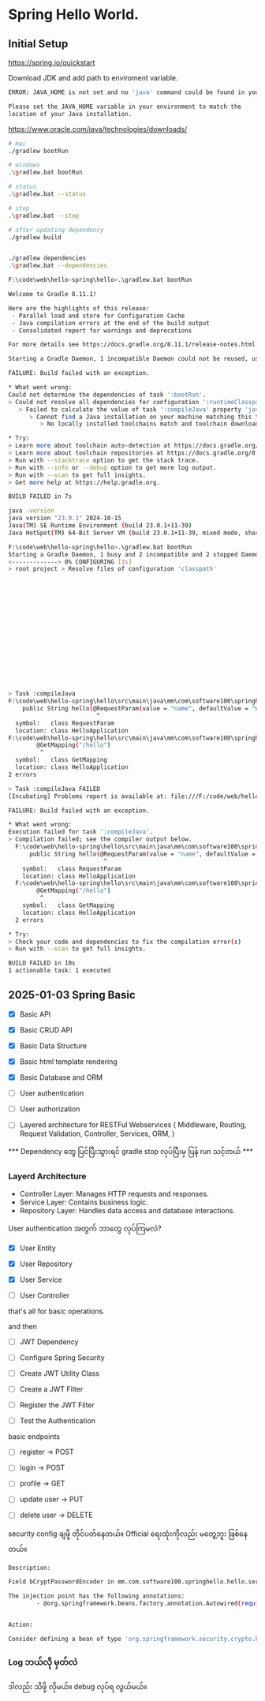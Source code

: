 # Spring Hello World.

## Initial Setup



https://spring.io/quickstart


Download JDK and add path to enviroment variable.

```bash
ERROR: JAVA_HOME is not set and no 'java' command could be found in your PATH.

Please set the JAVA_HOME variable in your environment to match the
location of your Java installation.
```

https://www.oracle.com/java/technologies/downloads/



```bash
# mac
./gradlew bootRun

# windows
.\gradlew.bat bootRun

# status
.\gradlew.bat --status

# stop
.\gradlew.bat --stop

# after updating dependency
./gradlew build


./gradlew dependencies
.\gradlew.bat --dependencies
```




```bash
F:\code\web\hello-spring\hello>.\gradlew.bat bootRun

Welcome to Gradle 8.11.1!

Here are the highlights of this release:
 - Parallel load and store for Configuration Cache
 - Java compilation errors at the end of the build output
 - Consolidated report for warnings and deprecations

For more details see https://docs.gradle.org/8.11.1/release-notes.html

Starting a Gradle Daemon, 1 incompatible Daemon could not be reused, use --status for details

FAILURE: Build failed with an exception.

* What went wrong:
Could not determine the dependencies of task ':bootRun'.
> Could not resolve all dependencies for configuration ':runtimeClasspath'.
   > Failed to calculate the value of task ':compileJava' property 'javaCompiler'.
      > Cannot find a Java installation on your machine matching this tasks requirements: {languageVersion=17, vendor=any vendor, implementation=vendor-specific} for WINDOWS on x86_64.
         > No locally installed toolchains match and toolchain download repositories have not been configured.

* Try:
> Learn more about toolchain auto-detection at https://docs.gradle.org/8.11.1/userguide/toolchains.html#sec:auto_detection.
> Learn more about toolchain repositories at https://docs.gradle.org/8.11.1/userguide/toolchains.html#sub:download_repositories.
> Run with --stacktrace option to get the stack trace.
> Run with --info or --debug option to get more log output.
> Run with --scan to get full insights.
> Get more help at https://help.gradle.org.

BUILD FAILED in 7s
```


```bash
java -version
java version "23.0.1" 2024-10-15
Java(TM) SE Runtime Environment (build 23.0.1+11-39)
Java HotSpot(TM) 64-Bit Server VM (build 23.0.1+11-39, mixed mode, sharing)
```



```bash
F:\code\web\hello-spring\hello>.\gradlew.bat bootRun
Starting a Gradle Daemon, 1 busy and 2 incompatible and 2 stopped Daemons could not be reused, use --status for details
<-------------> 0% CONFIGURING [3s]
> root project > Resolve files of configuration 'classpath'

















> Task :compileJava
F:\code\web\hello-spring\hello\src\main\java\mm\com\software100\springhello\hello\HelloApplication.java:14: error: cannot find symbol
    public String hello(@RequestParam(value = "name", defaultValue = "World") String name) {
                         ^
  symbol:   class RequestParam
  location: class HelloApplication
F:\code\web\hello-spring\hello\src\main\java\mm\com\software100\springhello\hello\HelloApplication.java:13: error: cannot find symbol
        @GetMapping("/hello")
         ^
  symbol:   class GetMapping
  location: class HelloApplication
2 errors

> Task :compileJava FAILED
[Incubating] Problems report is available at: file:///F:/code/web/hello-spring/hello/build/reports/problems/problems-report.html

FAILURE: Build failed with an exception.

* What went wrong:
Execution failed for task ':compileJava'.
> Compilation failed; see the compiler output below.
  F:\code\web\hello-spring\hello\src\main\java\mm\com\software100\springhello\hello\HelloApplication.java:14: error: cannot find symbol
      public String hello(@RequestParam(value = "name", defaultValue = "World") String name) {
                           ^
    symbol:   class RequestParam
    location: class HelloApplication
  F:\code\web\hello-spring\hello\src\main\java\mm\com\software100\springhello\hello\HelloApplication.java:13: error: cannot find symbol
        @GetMapping("/hello")
         ^
    symbol:   class GetMapping
    location: class HelloApplication
  2 errors

* Try:
> Check your code and dependencies to fix the compilation error(s)
> Run with --scan to get full insights.

BUILD FAILED in 10s
1 actionable task: 1 executed
```

## 2025-01-03 Spring Basic

- [x] Basic API 
- [x] Basic CRUD API
- [x] Basic Data Structure
- [x] Basic html template rendering
- [x] Basic Database and ORM
- [ ] User authentication
- [ ] User authorization
- [ ] Layered architecture for RESTFul Webservices ( Middleware, Routing, Request Validation, Controller, Services, ORM, )


*** Dependency တွေ ပြင်ပြီးသွားရင် gradle stop လုပ်ပြီးမှ ပြန် run သင့်တယ် ***


### Layerd Architecture

- Controller Layer: Manages HTTP requests and responses.
- Service Layer: Contains business logic.
- Repository Layer: Handles data access and database interactions.


User authentication အတွက် ဘာတွေ လုပ်ကြမလဲ?

- [x] User Entity
- [x] User Repository
- [x] User Service
- [ ] User Controller


that's all for basic operations.

and then 
- [ ] JWT Dependency
- [ ] Configure Spring Security
- [ ] Create JWT Utility Class
- [ ] Create a JWT Filter
- [ ] Register the JWT Filter
- [ ] Test the Authentication


basic endpoints

- [ ] register -> POST
- [ ] login -> POST
- [ ] profile -> GET
- [ ] update user -> PUT
- [ ] delete user -> DELETE



security config ချဖို့ တိုင်ပတ်နေတယ်။
Official ရေးထုံးကိုလည်း မတွေ့ဘူး ဖြစ်နေတယ်။


```bash
Description:

Field bCryptPasswordEncoder in mm.com.software100.springhello.hello.services.UserService required a bean of type 'org.springframework.security.crypto.bcrypt.BCryptPasswordEncoder' that could not be found.

The injection point has the following annotations:
        - @org.springframework.beans.factory.annotation.Autowired(required=true)


Action:

Consider defining a bean of type 'org.springframework.security.crypto.bcrypt.BCryptPasswordEncoder' in your configuration.
```


### Log ဘယ်လို မှတ်လဲ

ဒါလည်း သိဖို့ လိုမယ်။ debug လုပ်ရ လွယ်မယ်။